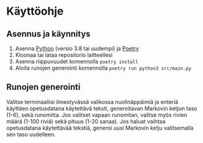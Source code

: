 # Käyttöohje

## Asennus ja käynnitys

1. Asenna [Python](https://www.python.org/downloads/) (versio 3.8 tai uudempi) ja [Poetry](https://python-poetry.org/docs/#installation)
2. Kloonaa tai lataa repositorio laitteellesi
3. Asenna riippuvuudet komennolla ```poetry install```
4. Aloita runojen generointi komennolla ```poetry run python3 src/main.py```

## Runojen generointi

Valitse terminaaliisi ilmestyvässä valikossa nuolinäppäimiä ja enteriä käyttäen opetusdatana käytettävä teksti, generoitavan Markovin ketjun taso (1-6), sekä runomitta. Jos valitset vapaan runomitan, valitse myös rivien määrä (1-100 riviä) sekä pituus (1-20 sanaa). Jos haluat vaihtaa opetusdatana käytettävää tekstiä, generoi uusi Markovin ketju valitsemalla sen taso uudelleen.